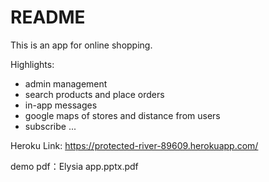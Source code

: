 # README

This is an app for online shopping.

Highlights:
- admin management
- search products and place orders
- in-app messages
- google maps of stores and distance from users
- subscribe
...

Heroku Link: https://protected-river-89609.herokuapp.com/

demo pdf：Elysia app.pptx.pdf
